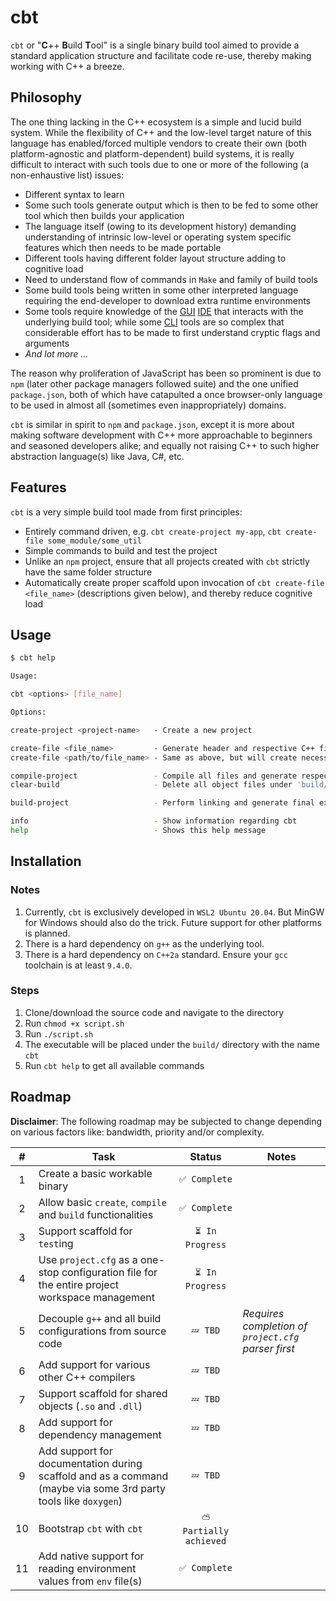 # cbt

`cbt` or "**C**++ **B**uild **T**ool" is a single binary build tool aimed to provide a standard application structure and facilitate code re-use, thereby making working with C++ a breeze.

## Philosophy

The one thing lacking in the C++ ecosystem is a simple and lucid build system. While the flexibility of C++ and the low-level target nature of this language has enabled/forced multiple vendors to create their own (both platform-agnostic and platform-dependent) build systems, it is really difficult to interact with such tools due to one or more of the following (a non-enhaustive list) issues:

- Different syntax to learn
- Some such tools generate output which is then to be fed to some other tool which then builds your application
- The language itself (owing to its development history) demanding understanding of intrinsic low-level or operating system specific features which then needs to be made portable
- Different tools having different folder layout structure adding to cognitive load
- Need to understand flow of commands in `Make` and family of build tools
- Some build tools being written in some other interpreted language requiring the end-developer to download extra runtime environments
- Some tools require knowledge of the [GUI](## "Graphical User Interface") [IDE](## "Integrated Development Environment") that interacts with the underlying build tool; while some [CLI](## "Command Line Interface") tools are so complex that considerable effort has to be made to first understand cryptic flags and arguments
- _And lot more ..._

The reason why proliferation of JavaScript has been so prominent is due to `npm` (later other package managers followed suite) and the one unified `package.json`, both of which have catapulted a once browser-only language to be used in almost all (sometimes even inappropriately) domains.

`cbt` is similar in spirit to `npm` and `package.json`, except it is more about making software development with C++ more approachable to beginners and seasoned developers alike; and equally not raising C++ to such higher abstraction language(s) like Java, C#, etc.

## Features

`cbt` is a very simple build tool made from first principles:

- Entirely command driven, e.g. `cbt create-project my-app`, `cbt create-file some_module/some_util`
- Simple commands to build and test the project
- Unlike an `npm` project, ensure that all projects created with `cbt` strictly have the same folder structure
- Automatically create proper scaffold upon invocation of `cbt create-file <file_name>` (descriptions given below), and thereby reduce cognitive load

## Usage

```sh
$ cbt help

Usage:

cbt <options> [file_name]

Options:

create-project <project-name>   - Create a new project

create-file <file_name>         - Generate header and respective C++ files under 'headers/' and 'src/' directories
create-file <path/to/file_name> - Same as above, but will create necessary sub-directories if required

compile-project                 - Compile all files and generate respective binaries under 'build/binaries/<respective-paths>'
clear-build                     - Delete all object files under 'build/' directory

build-project                   - Perform linking and generate final executable under 'build/' (requires project compilation first)

info                            - Show information regarding cbt
help                            - Shows this help message
```

## Installation

### Notes

1. Currently, `cbt` is exclusively developed in `WSL2 Ubuntu 20.04`. But MinGW for Windows should also do the trick. Future support for other platforms is planned.
2. There is a hard dependency on `g++` as the underlying tool.
3. There is a hard dependency on `C++2a` standard. Ensure your `gcc` toolchain is at least `9.4.0`.

### Steps

1. Clone/download the source code and navigate to the directory
2. Run `chmod +x script.sh`
3. Run `./script.sh`
4. The executable will be placed under the `build/` directory with the name `cbt`
5. Run `cbt help` to get all available commands

## Roadmap

**Disclaimer**: The following roadmap may be subjected to change depending on various factors like: bandwidth, priority and/or complexity.

| # | Task | Status | Notes |
|:-:|------|:------:|-------|
| 1 | Create a basic workable binary | `✅ Complete` ||
| 2 | Allow basic `create`, `compile` and `build` functionalities | `✅ Complete` ||
| 3 | Support scaffold for `test`ing | `⏳ In Progress` ||
| 4 | Use `project.cfg` as a one-stop configuration file for the entire project workspace management | `⏳ In Progress` |
| 5 | Decouple `g++` and all build configurations from source code | `💤 TBD` | _Requires completion of `project.cfg` parser first_ |
| 6 | Add support for various other C++ compilers | `💤 TBD` ||
| 7 | Support scaffold for shared objects (`.so` and `.dll`) | `💤 TBD` ||
| 8 | Add support for dependency management | `💤 TBD` ||
| 9 | Add support for documentation during scaffold and as a command (maybe via some 3rd party tools like `doxygen`) | `💤 TBD` ||
| 10 | Bootstrap `cbt` with `cbt` | `⛅ Partially achieved` ||
| 11 | Add native support for reading environment values from `env` file(s) | `✅ Complete` ||
